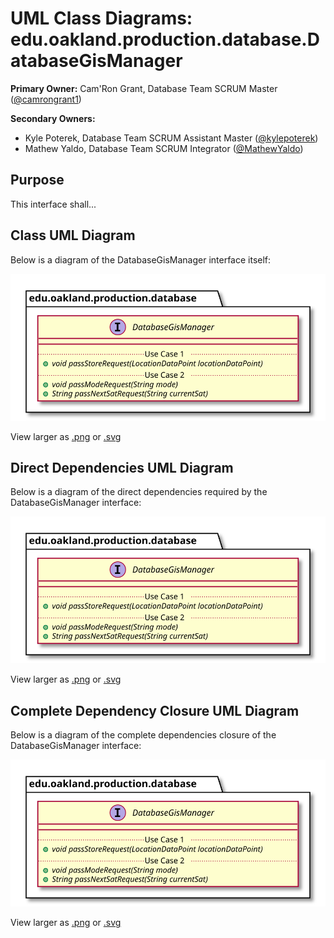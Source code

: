 # UML Class Diagrams: edu.oakland.production.database.DatabaseGisManager

**Primary Owner:** Cam'Ron Grant, Database Team SCRUM Master ([@camrongrant1](https://github.com/camrongrant1/))

**Secondary Owners:**

- Kyle Poterek, Database Team SCRUM Assistant Master ([@kylepoterek](https://github.com/kylepoterek/))
- Mathew Yaldo, Database Team SCRUM Integrator ([@MathewYaldo](https://github.com/MathewYaldo/))

## Purpose

This interface shall...

## Class UML Diagram

Below is a diagram of the DatabaseGisManager interface itself:

![DatabaseGisManager](./DatabaseGisManager.svg)

View larger as [.png](./DatabaseGisManager.png) or [.svg](./DatabaseGisManager.svg)

## Direct Dependencies UML Diagram

Below is a diagram of the direct dependencies required by the DatabaseGisManager interface:

![DatabaseGisManager Direct Dependencies](./DatabaseGisManager_DirectDependencies.svg)

View larger as [.png](./DatabaseGisManager_DirectDependencies.png) or [.svg](./DatabaseGisManager_DirectDependencies.svg)

## Complete Dependency Closure UML Diagram

Below is a diagram of the complete dependencies closure of the DatabaseGisManager interface:

![DatabaseGisManager Dependency Closure](./DatabaseGisManager_Closure.svg)

View larger as [.png](./DatabaseGisManager_Closure.png) or [.svg](./DatabaseGisManager_Closure.svg)
